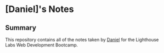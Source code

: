 # [Daniel]'s Notes
## Summary 

This repository contains all of the notes taken by [Daniel](https://github.com/Snowflare) for the Lighthouse Labs Web Development Bootcamp.